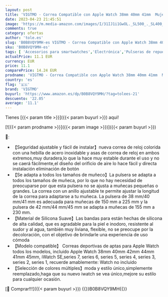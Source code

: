 ```yaml
---
layout: post
title: 'VIGTMO - Correa Compatible con Apple Watch 38mm 40mm 41mm  Mujeres Hombres Pulsera de Silicona Transpirable para iWatch SE Series 7 6 5 4 3 2 1 - Blanco'
date: 2023-04-23 21:45:51
image: 'https://m.media-amazon.com/images/I/31IJ1i1GwOL._SL500_._SL400_.jpg'
comments: true
category: ofertas
author: 'tole.es'
slug: 'B0B8VQY9MH-es VIGTMO - Correa Compatible con Apple Watch 38mm 40mm 41mm...'
sku: 'B0B8VQY9MH-es'
tags: [ 'Accesorios para smartwatches','Electrónica','Pulseras de repuesto para smartwatches','Tecnología para vestir','apple','vigtmo','🇪🇸', ]
actualPrice: 11.1 EUR
currency: EUR
price: 11.1
comparePrice: 14.24 EUR
prodname: 'VIGTMO - Correa Compatible con Apple Watch 38mm 40mm 41mm  Mujeres Hombres Pulsera de Silicona Transpirable para iWatch SE Series 7 6 5 4 3 2 1 - Blanco'
country: 'es'
flag: '🇪🇸'
brand: 'VIGTMO'
buyurl: 'https://www.amazon.es/dp/B0B8VQY9MH/?tag=tolees-21'
descuento: '22.05'
average: '11.1'
---
```


Tienes [{{< param title >}}]({{< param buyurl >}}) aqui!

[![{{< param prodname >}}]({{< param image >}})]({{< param buyurl >}})

🔎:

- 【Seguridad ajustable y fácil de instalar】nueva correa de reloj colorida con una hebilla de acero inoxidable y asas de correa de reloj en ambos extremos,muy duradera,lo que la hace muy estable durante el uso y no se caerá fácilmente,el diseño del orificio de aire lo hace fácil y directa instalación eliminación de botón
- 【Se adapta a todos los tamaños de muñeco】La pulsera se adapta a todos los tamaños de muñeca, por lo que no hay necesidad de preocuparse por que esta pulsera no se ajusta a muñecas pequeñas o grandes. La correa con un anillo ajustable te permite ajustar la longitud de la correa para adaptarse a tu muñeca. La pulsera de 38 mm/40 mm/41 mm es adecuada para muñecas de 150 mm a 225 mm y la pulsera de 42 mm/44 mm/45 mm se adapta a muñecas de 155 mm a 230 mm.
- 【Material de Silicona Suave】Las bandas para están hechas de silicona de alta calidad, que es agradable para la piel e inodoro, resistente al sudor y al agua, también muy liviana, flexible, no se preocupe por la decoloración, con el objetivo de brindarle una experiencia de uso cómoda
- 【Modelo compatible】 Correas deportivas de aptas para Apple Watch todos los modelos, incluido Apple Watch 38mm 40mm 42mm 44mm 41mm 45mm, iWatch SE,series 7, series 6, series 5, series 4, series 3, series 2, series 1, recuerde amablemente: Watch no incluido
- 【Selección de colores múltiples】moda y estilo único,simplemente reemplazado,haga que su nuevo iwatch se vea único,mejore su estilo para cualquier ocasión.

[🛒 Comprar!!!]({{< param buyurl >}})
{{<world>}}B0B8VQY9MH{{</world>}}
